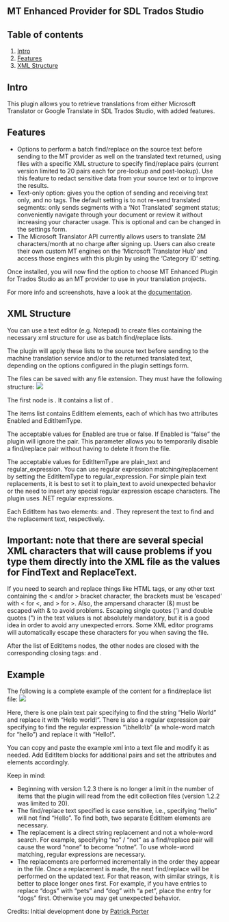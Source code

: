 ## MT Enhanced Provider for SDL Trados Studio

## Table of contents 

1. [Intro](#intro)
2. [Features](#features)
3. [XML Structure](#xml-structure)

## Intro

This plugin allows you to retrieve translations from either Microsoft Translator or Google Translate in SDL Trados Studio, with added features.


## Features

* Options to perform a batch find/replace on the source text before sending to the MT provider as well on the translated text returned, using files with a specific XML structure to specify find/replace pairs (current version limited to 20 pairs each for pre-lookup and post-lookup). Use this feature to redact sensitive data from your source text or to improve the results.
* Text-only option: gives you the option of sending and receiving text only, and no tags.
The default setting is to not re-send translated segments: only sends segments with a ‘Not Translated’ segment status; conveniently navigate through your document or review it without increasing your character usage. This is optional and can be changed in the settings form.
* The Microsoft Translator API currently allows users to translate 2M characters/month at no charge after signing up. Users can also create their own custom MT engines on the ‘Microsoft Translator Hub’ and access those engines with this plugin by using the ‘Category ID’ setting.

Once installed, you will now find the option to choose MT Enhanced Plugin for Trados Studio as an MT provider to use in your translation projects.

For more info and screenshots, have a look at the [documentation](https://web.archive.org/web/20160801113006/http://www.linguisticproductions.com/mtenhancedplugin/doc).

## XML Structure

You can use a text editor (e.g. Notepad) to create files containing the necessary xml structure for use as batch find/replace lists.

The plugin will apply these lists to the source text before sending to the machine translation service and/or to the returned translated text, depending on the options configured in the plugin settings form.

The files can be saved with any file extension. They must have the following structure: ![](https://raw.githubusercontent.com/sdl/Sdl-Community/master/EditCollection1.PNG)

The first node is <EditCollection>. It contains a list of <Items>.

The items list contains EditItem elements, each of which has two attributes Enabled and EditItemType.

The acceptable values for Enabled are true or false. If Enabled is “false” the plugin will ignore the pair. This parameter allows you to temporarily disable a find/replace pair without having to delete it from the file.

The acceptable values for EditItemType are plain_text and regular_expression. You can use regular expression matching/replacement by setting the EditItemType to regular_expression. For simple plain text replacements, it is best to set it to plain_text to avoid unexpected behavior or the need to insert any special regular expression escape characters. The plugin uses .NET regular expressions.

Each EditItem has two elements: <FindText> and <ReplaceText>. They represent the text to find and the replacement text, respectively.

## Important: note that there are several special XML characters that will cause problems if you type them directly into the XML file as the values for FindText and ReplaceText. 
If you need to search and replace things like HTML tags, or any other text containing the < and/or > bracket character, the brackets must be ‘escaped’ with &lt; for <, and &gt; for >. Also, the ampersand character (&) must be escaped with &amp; to avoid problems. Escaping single quotes (&#39;) and double quotes (&quot;) in the text values is not absolutely mandatory, but it is a good idea in order to avoid any unexpected errors. Some XML editor programs will automatically escape these characters for you when saving the file.

After the list of EditItems nodes, the other nodes are closed with the corresponding closing tags: </Items> and </EditCollection>.

## Example

The following is a complete example of the content for a find/replace list file: ![](https://raw.githubusercontent.com/sdl/Sdl-Community/master/EditCollection2.PNG)

Here, there is one plain text pair specifying to find the string “Hello World” and replace it with “Hello world!”.
There is also a regular expression pair specifying to find the regular expression “\bhello\b” (a whole-word match for “hello”) and replace it with “Hello!”.

You can copy and paste the example xml into a text file and modify it as needed. Add EditItem blocks for additional pairs and set the attributes and elements accordingly.

Keep in mind:

* Beginning with version 1.2.3 there is no longer a limit in the number of items that the plugin will read from the edit collection files (version 1.2.2 was limited to 20).
* The find/replace text specified is case sensitive, i.e., specifying “hello” will not find “Hello”. To find both, two separate EditItem elements are necessary.
* The replacement is a direct string replacement and not a whole-word search. For example, specifying “no” / “not” as a find/replace pair will cause the word “none” to become “notne”. To use whole-word matching, regular expressions are necessary.
* The replacements are performed incrementally in the order they appear in the file. Once a replacement is made, the next find/replace will be performed on the updated text. For that reason, with similar strings, it is better to place longer ones first. For example, if you have entries to replace “dogs” with “pets” and “dog” with “a pet”, place the entry for “dogs” first. Otherwise you may get unexpected behavior.



Credits: Initial development done by [Patrick Porter](https://github.com/patrickporter)
